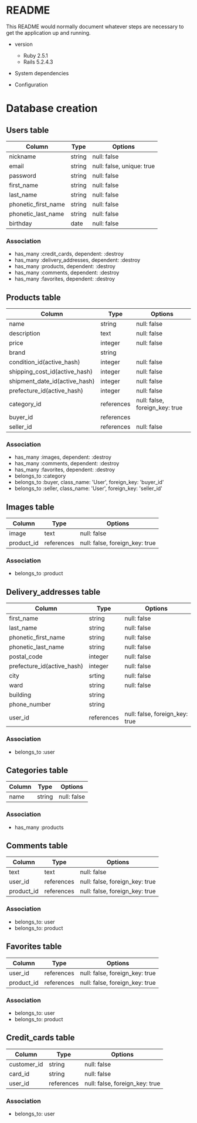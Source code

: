 
# README

This README would normally document whatever steps are necessary to get the
application up and running.


* version
  - Ruby 2.5.1
  - Rails 5.2.4.3

* System dependencies

* Configuration

# Database creation

## Users table
|Column|Type|Options|
|------|----|-------|
|nickname|string|null: false|
|email|string|null: false, unique: true|
|password|string|null: false|
|first_name|string|null: false|
|last_name|string|null: false|
|phonetic_first_name|string|null: false|
|phonetic_last_name|string|null: false|
|birthday|date|null: false|
### Association
- has_many :credit_cards, dependent: :destroy
- has_many :delivery_addresses, dependent: :destroy
- has_many :products, dependent: :destroy
- has_many :comments, dependent: :destroy
- has_many :favorites, dependent: :destroy

## Products table
|Column|Type|Options|
|------|----|-------|
|name|string|null: false|
|description|text|null: false|
|price|integer|null: false|
|brand|string||
|condition_id(active_hash)|integer|null: false|
|shipping_cost_id(active_hash)|integer|null: false|
|shipment_date_id(active_hash)|integer|null: false|
|prefecture_id(active_hash)|integer|null: false|
|category_id|references|null: false, foreign_key: true|
|buyer_id|references||
|seller_id|references|null: false|
### Association
- has_many :images, dependent: :destroy
- has_many :comments, dependent: :destroy
- has_many :favorites, dependent: :destroy
- belongs_to :category
- belongs_to :buyer, class_name: 'User', foreign_key: 'buyer_id'
- belongs_to :seller, class_name: 'User', foreign_key: 'seller_id'

## Images table
|Column|Type|Options|
|------|----|-------|
|image|text|null: false|
|product_id|references|null: false, foreign_key: true|
### Association
- belongs_to :product

## Delivery_addresses table
|Column|Type|Options|
|------|----|-------|
|first_name|string|null: false|
|last_name|string|null: false|
|phonetic_first_name|string|null: false|
|phonetic_last_name|string|null: false|
|postal_code|integer|null: false|
|prefecture_id(active_hash)|integer|null: false|
|city|srting|null: false|
|ward|string|null: false|
|building|string||
|phone_number|string||
|user_id|references|null: false, foreign_key: true|
### Association
- belongs_to :user

## Categories table
|Column|Type|Options|
|------|----|-------|
|name|string|null: false|
### Association
- has_many :products

## Comments table
|Column|Type|Options|
|------|----|-------|
|text|text|null: false|
|user_id|references|null: false, foreign_key: true|
|product_id|references|null: false, foreign_key: true|
### Association
- belongs_to: user
- belongs_to: product

## Favorites table
|Column|Type|Options|
|------|----|-------|
|user_id|references|null: false, foreign_key: true|
|product_id|references|null: false, foreign_key: true|
### Association
- belongs_to: user
- belongs_to: product

## Credit_cards table
|Column|Type|Options|
|------|----|-------|
|customer_id|string|null: false|
|card_id|string|null: false|
|user_id|references|null: false, foreign_key: true|
### Association
- belongs_to: user